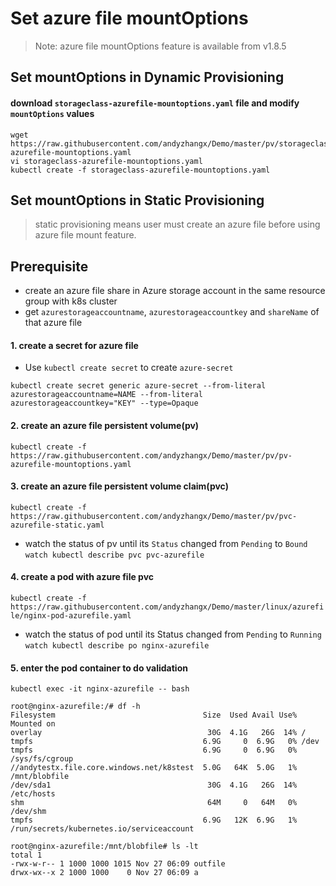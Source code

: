 # Set azure file mountOptions
> Note: azure file mountOptions feature is available from v1.8.5
## Set mountOptions in Dynamic Provisioning
#### download `storageclass-azurefile-mountoptions.yaml` file and modify `mountOptions` values
```
wget https://raw.githubusercontent.com/andyzhangx/Demo/master/pv/storageclass-azurefile-mountoptions.yaml
vi storageclass-azurefile-mountoptions.yaml
kubectl create -f storageclass-azurefile-mountoptions.yaml
```

## Set mountOptions in Static Provisioning
> static provisioning means user must create an azure file before using azure file mount feature.

## Prerequisite
 - create an azure file share in Azure storage account in the same resource group with k8s cluster
 - get `azurestorageaccountname`, `azurestorageaccountkey` and `shareName` of that azure file
 
#### 1. create a secret for azure file
 - Use `kubectl create secret` to create `azure-secret`
```
kubectl create secret generic azure-secret --from-literal azurestorageaccountname=NAME --from-literal azurestorageaccountkey="KEY" --type=Opaque
```

#### 2. create an azure file persistent volume(pv)
```kubectl create -f https://raw.githubusercontent.com/andyzhangx/Demo/master/pv/pv-azurefile-mountoptions.yaml```

#### 3. create an azure file persistent volume claim(pvc)
```kubectl create -f https://raw.githubusercontent.com/andyzhangx/Demo/master/pv/pvc-azurefile-static.yaml```

 - watch the status of pv until its `Status` changed from `Pending` to `Bound`
```watch kubectl describe pvc pvc-azurefile```

#### 4. create a pod with azure file pvc
```kubectl create -f https://raw.githubusercontent.com/andyzhangx/Demo/master/linux/azurefile/nginx-pod-azurefile.yaml```

 - watch the status of pod until its Status changed from `Pending` to `Running`
```watch kubectl describe po nginx-azurefile```

#### 5. enter the pod container to do validation
```kubectl exec -it nginx-azurefile -- bash```

```
root@nginx-azurefile:/# df -h
Filesystem                                 Size  Used Avail Use% Mounted on
overlay                                     30G  4.1G   26G  14% /
tmpfs                                      6.9G     0  6.9G   0% /dev
tmpfs                                      6.9G     0  6.9G   0% /sys/fs/cgroup
//andytestx.file.core.windows.net/k8stest  5.0G   64K  5.0G   1% /mnt/blobfile
/dev/sda1                                   30G  4.1G   26G  14% /etc/hosts
shm                                         64M     0   64M   0% /dev/shm
tmpfs                                      6.9G   12K  6.9G   1% /run/secrets/kubernetes.io/serviceaccount

root@nginx-azurefile:/mnt/blobfile# ls -lt
total 1
-rwx-w-r-- 1 1000 1000 1015 Nov 27 06:09 outfile
drwx-wx--x 2 1000 1000    0 Nov 27 06:09 a
```

